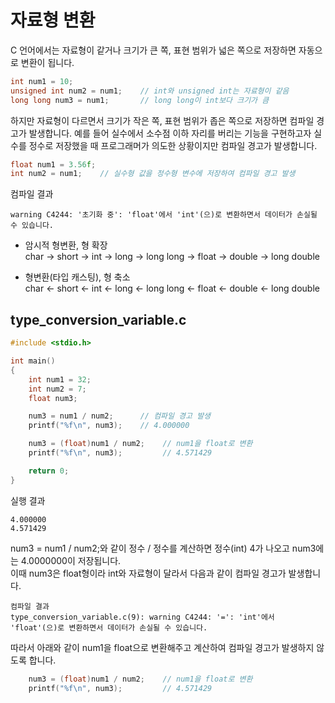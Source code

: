 # 자료형 변환
C 언어에서는 자료형이 같거나 크기가 큰 쪽, 표현 범위가 넓은 쪽으로 저장하면 자동으로 변환이 됩니다.

```c
int num1 = 10;  
unsigned int num2 = num1;    // int와 unsigned int는 자료형이 같음  
long long num3 = num1;       // long long이 int보다 크기가 큼
```
하지만 자료형이 다르면서 크기가 작은 쪽, 표현 범위가 좁은 쪽으로 저장하면 컴파일 경고가 발생합니다. 예를 들어 실수에서 소수점 이하 자리를 버리는 기능을 구현하고자 실수를 정수로 저장했을 때 프로그래머가 의도한 상황이지만 컴파일 경고가 발생합니다.

```c
float num1 = 3.56f;
int num2 = num1;    // 실수형 값을 정수형 변수에 저장하여 컴파일 경고 발생
```  

컴파일 결과
```
warning C4244: '초기화 중': 'float'에서 'int'(으)로 변환하면서 데이터가 손실될 수 있습니다.
```

- 암시적 형변환, 형 확장  
char -> short -> int -> long -> long long -> float -> double -> long double

- 형변환(타입 캐스팅), 형 축소  
char <- short <- int <- long <- long long <- float <- double <- long double

## type_conversion_variable.c
```c
#include <stdio.h>

int main()
{
    int num1 = 32;
    int num2 = 7;
    float num3;

    num3 = num1 / num2;      // 컴파일 경고 발생
    printf("%f\n", num3);    // 4.000000

    num3 = (float)num1 / num2;    // num1을 float로 변환
    printf("%f\n", num3);         // 4.571429

    return 0;
}
```
  

실행 결과
```
4.000000
4.571429
```
num3 = num1 / num2;와 같이 정수 / 정수를 계산하면 정수(int) 4가 나오고 num3에는 4.0000000이 저장됩니다.  
이때 num3은 float형이라 int와 자료형이 달라서 다음과 같이 컴파일 경고가 발생합니다.

```
컴파일 결과
type_conversion_variable.c(9): warning C4244: '=': 'int'에서 'float'(으)로 변환하면서 데이터가 손실될 수 있습니다.
```

따라서 아래와 같이 num1을 float으로 변환해주고 계산하여 컴파일 경고가 발생하지 않도록 합니다.
```c
    num3 = (float)num1 / num2;    // num1을 float로 변환
    printf("%f\n", num3);         // 4.571429
```